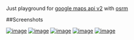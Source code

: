 Just playground for [google maps api v2](https://developers.google.com/maps/documentation/android/) with [osrm](https://github.com/lawloretienne/QuickReturn/wiki)

##Screenshots

[![image](http://dotjpg.co/yh9KNN.png)](http://dotjpg.co/i/yh9KNN)
[![image](http://dotjpg.co/NMLgao.png)](http://dotjpg.co/i/NMLgao)
[![image](http://dotjpg.co/WX6Rmv.png)](http://dotjpg.co/i/WX6Rmv)
[![image](http://dotjpg.co/sopSUn.png)](http://dotjpg.co/i/sopSUn)
[![image](http://dotjpg.co/94rxX.png)](http://dotjpg.co/i/94rxX)

